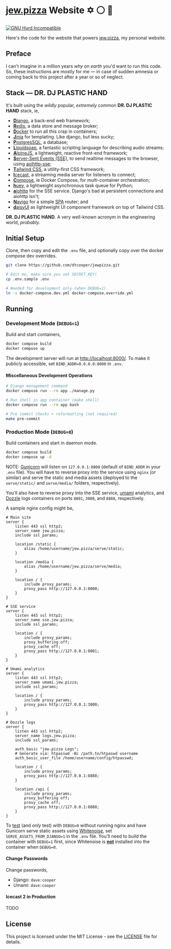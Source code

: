 # [jew.pizza](https://jew.pizza) Website ✡️ ⚪ 🍕

[![GNU Hurd Incompatible](https://img.shields.io/badge/GNU%20Hurd-incompatible-red?logo=gnu&style=for-the-badge)](https://github.com/dtcooper/jewpizza/issues/1)

Here's the code for the website that powers [jew.pizza](https://jew.pizza), my
personal website.


## Preface

I can't imagine in a million years _why on earth_ you'd want to run this code.
So, these instructions are mostly for me &mdash; in case of sudden amnesia or
coming back to this project after a year or so of neglect.


## Stack &mdash; **DR. DJ PLASTIC HAND**

It's built using the _wildly_ popular, _extremely_ common **DR. DJ PLASTIC HAND**
stack, ie,

* [**D**jango](https://www.djangoproject.com/), a back-end web framework;
* [**R**edis](https://redis.io/), a data store and message broker;
* [**D**ocker](https://www.docker.com/) to run all this crap in containers;
* [**J**inja](https://jinja.palletsprojects.com/) for templating. Like django,
    but less sucky;
* [**P**ostgresSQL](https://www.postgresql.org/), a database;
* [**L**iquidsoap](https://www.liquidsoap.info/), a fantastic scripting language
    for describing audio streams;
* [**A**lpineJS](https://alpinejs.dev/), a lightweight, reactive front-end
    framework;
* [**S**erver-Sent Events (SSE)](https://en.wikipedia.org/wiki/Server-sent_events),
    to send realtime messages to the browser, using
    [aoihttp-sse](https://github.com/aio-libs/aiohttp-sse);
* [**T**ailwind CSS](https://tailwindcss.com/), a utility-first CSS framework;
* [**I**cecast](https://icecast.org/), a streaming media server for listeners to
    connect;
* [**C**ompose](https://docs.docker.com/compose/), ie Docker Compose, for
    multi-container orchestration;
* [**h**uey](https://huey.readthedocs.io/), a lightweight asynchronous task
    queue for Python;
* [**a**iohttp](https://docs.aiohttp.org/) for the SSE service. Django's bad at
    persistent connections and aiohttp isn't;
* [**N**avigo](https://github.com/krasimir/navigo) for a simple
    [SPA](https://en.wikipedia.org/wiki/Single-page_application) router; and
* [**d**aisyUI](https://daisyui.com/) as lightweight UI component framework on
    top of Tailwind CSS.

**DR. DJ PLASTIC HAND**. A very well-known acronym in the engineering world, _probably._


## Initial Setup
Clone, then copy and edit the `.env` file, and optionally copy over the docker
compose dev overrides.

```bash
git clone https://github.com/dtcooper/jewpizza.git

# Edit me, make sure you set SECRET_KEY!
cp .env.sample .env

# Needed for development only (when DEBUG=1)
ln -s docker-compose.dev.yml docker-compose.override.yml
```


## Running

### Development Mode (`DEBUG=1`)

Build and start containers,

```bash
docker compose build
docker compose up
```

The development server will run at <http://localhost:8000/>. To make it publicly
accessible, set `BIND_ADDR=0.0.0.0:8000` in `.env`.


#### Miscellaneous Development Operations

```bash
# Django management command
docker compose run --rm app ./manage.py

# Run shell in app container (make shell)
docker compose run --rm app bash

# Pre commit checks + reformatting (not required)
make pre-commit
```


### Production Mode (`DEBUG=0`)

Build containers and start in daemon mode.

```bash
docker compose build
docker compose up -d
```

NOTE: [Gunicorn](https://gunicorn.org/) will listen on `127.0.0.1:8000`
(default of `BIND_ADDR` in your `.env` file). You will have to reverse proxy
into the service using `nginx` (or similar) and serve the static and media assets
(deployed to the `serve/static/` and `serve/media/` folders, respectively).

You'll also have to reverse proxy into the SSE service, [umami](https://umami.is/)
analytics, and [Dozzle](https://dozzle.dev/) logs containers on ports `8001`,
`3000`, and `8888`, respectively.

A sample nginx config might be,

```nginx
# Main site
server {
    listen 443 ssl http2;
    server_name jew.pizza;
    include ssl_params;

    location /static {
        alias /home/username/jew.pizza/serve/static;
    }

    location /media {
        alias /home/username/jew.pizza/serve/media;
    }

    location / {
        include proxy_params;
        proxy_pass http://127.0.0.1:8000;
    }
}

# SSE service
server {
    listen 443 ssl http2;
    server_name sse.jew.pizza;
    include ssl_params;

    location / {
        include proxy_params;
        proxy_buffering off;
        proxy_cache off;
        proxy_pass http://127.0.0.1:8001;
    }
}

# Umami analytics
server {
    listen 443 ssl http2;
    server_name umami.jew.pizza;
    include ssl_params;

    location / {
        include proxy_params;
        proxy_pass http://127.0.0.1:3000;
    }
}

# Dozzle logs
server {
    listen 443 ssl http2;
    server_name logs.jew.pizza;
    include ssl_params;

    auth_basic "jew.pizza Logs";
    # Generate via: htpasswd -Bc /path.to/htpaswd username
    auth_basic_user_file /home/username/config/htpasswd;

    location / {
        include proxy_params;
        proxy_pass http://127.0.0.1:8888;
    }

    location /api {
        include proxy_params;
        proxy_buffering off;
        proxy_cache off;
        proxy_pass http://127.0.0.1:8888;
    }
}
```

To <ins>test</ins> (and _only_ test) with `DEBUG=0` without running nginx and
have Gunicorn serve static assets using [Whitenoise](http://whitenoise.evans.io/en/stable/),
set `SERVE_ASSETS_FROM_DJANGO=1` in the `.env` file. You'll need to build the
container with `DEBUG=1` first, since Whitenoise is <ins>**not**</ins> installed
into the container when `DEBUG=0`.


#### Change Passwords

Change passwords,

* Django: `dave:cooper`
* Umami: `dave:cooper`


#### Icecast 2 in Production

TODO


## License

This project is licensed under the MIT License - see the [LICENSE](LICENSE) file
for details.
